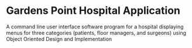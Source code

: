 # Gardens Point Hospital Application

A command line user interface software program for a hospital displaying menus for three categories (patients, floor managers, and surgeons) using Object Oriented Design and Implementation
